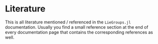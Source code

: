 # Literature

This is all literature mentioned / referenced in the `LieGroups.jl` documentation.
Usually you find a small reference section at the end of every documentation page
that contains the corresponding references as well.

```@bibliography
```